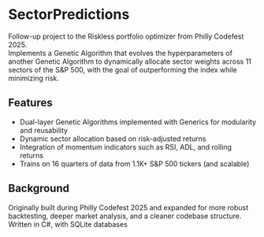 # SectorPredictions

Follow-up project to the Riskless portfolio optimizer from Philly Codefest 2025.  
Implements a Genetic Algorithm that evolves the hyperparameters of another Genetic Algorithm to dynamically allocate sector weights across 11 sectors of the S&P 500, with the goal of outperforming the index while minimizing risk.

## Features
- Dual-layer Genetic Algorithms implemented with Generics for modularity and reusability
- Dynamic sector allocation based on risk-adjusted returns
- Integration of momentum indicators such as RSI, ADL, and rolling returns
- Trains on 16 quarters of data from 1.1K+ S&P 500 tickers (and scalable)

## Background
Originally built during Philly Codefest 2025 and expanded for more robust backtesting, deeper market analysis, and a cleaner codebase structure.
Written in C#, with SQLite databases
